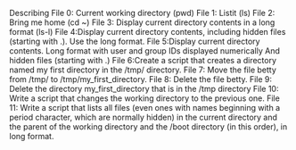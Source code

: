 Describing
File 0: Current working directory (pwd)
File 1: Listit (ls)
File 2: Bring me home (cd ~)
File 3: Display current directory contents in a long format (ls-l)
File 4:Display current directory contents, including hidden files (starting with .). Use the long format.
File 5:Display current directory contents. Long format with user and group IDs displayed numerically And hidden files (starting with .)
File 6:Create a script that creates a directory named my first directory in the /tmp/ directory.
File 7: Move the file betty from /tmp/ to /tmp/my_first_directory.
File 8: Delete the file betty.
File 9: Delete the directory my_first_directory that is in the /tmp directory
File 10: Write a script that changes the working directory to the previous one.
File 11: Write a script that lists all files (even ones with names beginning with a period character, which are normally hidden) in the current directory and the parent of the working directory and the /boot directory (in this order), in long format.

